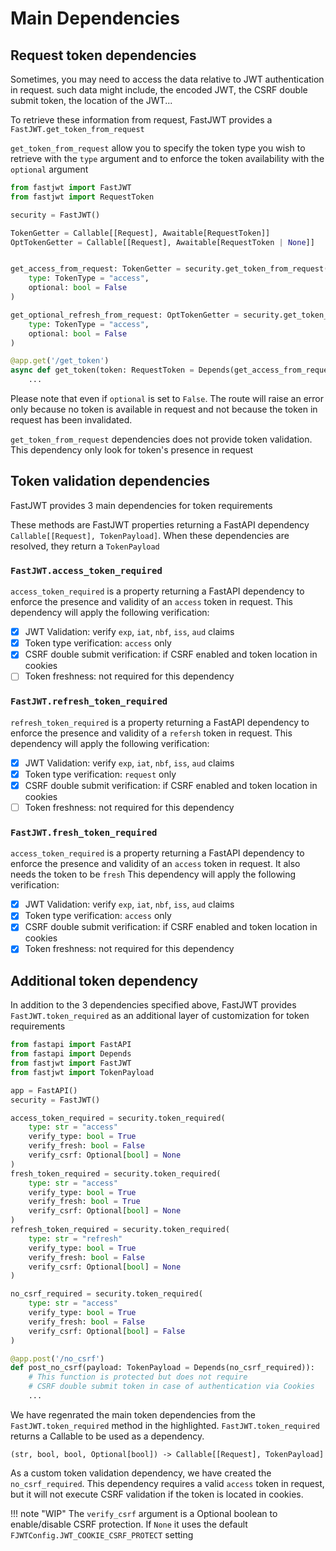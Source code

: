 # Main Dependencies

## Request token dependencies

Sometimes, you may need to access the data relative to JWT authentication in request. such data might include, the encoded JWT, the CSRF double submit token, the location of the JWT...

To retrieve these information from request, FastJWT provides a `FastJWT.get_token_from_request`

`get_token_from_request` allow you to specify the token type you wish to retrieve with the `type` argument and to enforce the token availability with the `optional` argument

```py linenums="1" hl_lines="9-17"
from fastjwt import FastJWT
from fastjwt import RequestToken

security = FastJWT()

TokenGetter = Callable[[Request], Awaitable[RequestToken]]
OptTokenGetter = Callable[[Request], Awaitable[RequestToken | None]]


get_access_from_request: TokenGetter = security.get_token_from_request(
    type: TokenType = "access",
    optional: bool = False
)

get_optional_refresh_from_request: OptTokenGetter = security.get_token_from_request(
    type: TokenType = "access",
    optional: bool = False
)

@app.get('/get_token')
async def get_token(token: RequestToken = Depends(get_access_from_request)):
    ...

```

Please note that even if `optional` is set to `False`. The route will raise an error only because no token is available in request and not because the token in request has been invalidated.

`get_token_from_request` dependencies does not provide token validation. This dependency only look for token's presence in request

## Token validation dependencies

FastJWT provides 3 main dependencies for token requirements

These methods are FastJWT properties returning a FastAPI dependency `Callable[[Request], TokenPayload]`. When these dependencies are resolved, they return a `TokenPayload`

### `FastJWT.access_token_required`

`access_token_required` is a property returning a FastAPI dependency to enforce the presence and validity of an `access` token in request. This dependency will apply the following verification:

- [X] JWT Validation: verify `exp`, `iat`, `nbf`, `iss`, `aud` claims
- [X] Token type verification: `access` only
- [X] CSRF double submit verification: if CSRF enabled and token location in cookies
- [ ] Token freshness: not required for this dependency

### `FastJWT.refresh_token_required`

`refresh_token_required` is a property returning a FastAPI dependency to enforce the presence and validity of a `refersh` token in request. This dependency will apply the following verification:

- [X] JWT Validation: verify `exp`, `iat`, `nbf`, `iss`, `aud` claims
- [X] Token type verification: `request` only
- [X] CSRF double submit verification: if CSRF enabled and token location in cookies
- [ ] Token freshness: not required for this dependency

### `FastJWT.fresh_token_required`

`access_token_required` is a property returning a FastAPI dependency to enforce the presence and validity of an `access` token in request. It also needs the token to be `fresh` This dependency will apply the following verification:

- [X] JWT Validation: verify `exp`, `iat`, `nbf`, `iss`, `aud` claims
- [X] Token type verification: `access` only
- [X] CSRF double submit verification: if CSRF enabled and token location in cookies
- [X] Token freshness: not required for this dependency

## Additional token dependency

In addition to the 3 dependencies specified above, FastJWT provides `FastJWT.token_required` as an additional layer of customization for token requirements

```py linenums="1" hl_lines="9-26"
from fastapi import FastAPI
from fastapi import Depends
from fastjwt import FastJWT
from fastjwt import TokenPayload

app = FastAPI()
security = FastJWT()

access_token_required = security.token_required(
    type: str = "access"
    verify_type: bool = True
    verify_fresh: bool = False
    verify_csrf: Optional[bool] = None
)
fresh_token_required = security.token_required(
    type: str = "access"
    verify_type: bool = True
    verify_fresh: bool = True
    verify_csrf: Optional[bool] = None
)
refresh_token_required = security.token_required(
    type: str = "refresh"
    verify_type: bool = True
    verify_fresh: bool = False
    verify_csrf: Optional[bool] = None
)

no_csrf_required = security.token_required(
    type: str = "access"
    verify_type: bool = True
    verify_fresh: bool = False
    verify_csrf: Optional[bool] = False
)

@app.post('/no_csrf')
def post_no_csrf(payload: TokenPayload = Depends(no_csrf_required)):
    # This function is protected but does not require
    # CSRF double submit token in case of authentication via Cookies
    ...
```

We have regenrated the main token dependencies from the `FastJWT.token_required` method in the highlighted. `FastJWT.token_required` returns a Callable to be used as a dependency.

`(str, bool, bool, Optional[bool]) -> Callable[[Request], TokenPayload]`

As a custom token validation dependency, we have created the `no_csrf_required`. This dependency requires a valid `access` token in request, but it will not execute CSRF validation if the token is located in cookies.

!!! note "WIP"
    The `verify_csrf` argument is a Optional boolean to enable/disable CSRF protection. If `None` it uses the default `FJWTConfig.JWT_COOKIE_CSRF_PROTECT` setting